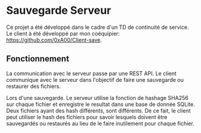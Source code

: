 # Sauvegarde Serveur
Ce projet a été développé dans le cadre d'un TD de continuité de service. Le client à été développé par mon coéquipier: https://github.com/0xA00/Client-save.

## Fonctionnement
La communication avec le serveur passe par une REST API. Le client communique avec le serveur dans l'objectif de faire une sauvegarde ou restaurer des fichiers.

Lors d'une sauvegarde. Le serveur utilise la fonction de hashage SHA256 sur chaque fichier et enregistre le resultat dans une base de donnée SQLite. Deux fichiers ayant des hash différents, sont différents. De ce fait, le client peut utiliser le hash des fichiers pour savoir lesquels doivent être sauvegardés ou restaurés au lieu de le faire inutilement pour chaque fichier.
